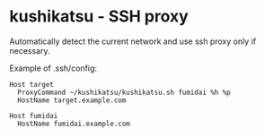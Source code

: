 # kushikatsu - SSH proxy

Automatically detect the current network and use ssh proxy only if necessary.

Example of .ssh/config:
```
Host target
  ProxyCommand ~/kushikatsu/kushikatsu.sh fumidai %h %p
  HostName target.example.com

Host fumidai
  HostName fumidai.example.com
```

